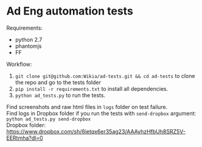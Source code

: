 # Ad Eng automation tests
Requirements:
  - python 2.7
  - phantomjs
  - FF

Workflow:
  1.  `git clone git@github.com:Wikia/ad-tests.git && cd ad-tests` to clone the repo and go to the tests folder
  2.  `pip install -r requirements.txt` to install all dependencies.
  3.  `python ad_tests.py` to run the tests.

Find screenshots and raw html files in `logs` folder on test failure.  
Find logs in Dropbox folder if you run the tests with `send-dropbox` argument:  
`python ad_tests.py send-dropbox`  
Dropbox folder: https://www.dropbox.com/sh/6ietqx6er35ag23/AAAyhzHfbUh8SRZ5V-EERtmha?dl=0
